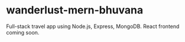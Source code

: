 # wanderlust-mern-bhuvana
Full-stack travel app using Node.js, Express, MongoDB. React frontend coming soon.
